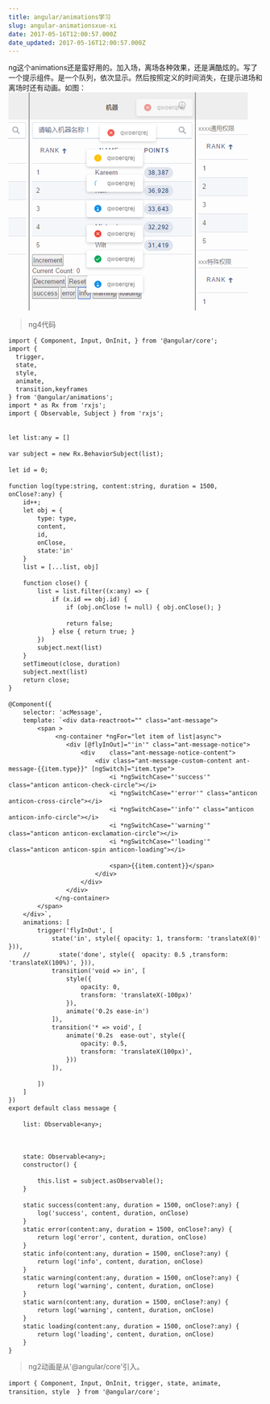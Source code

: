 ```yaml
---
title: angular/animations学习
slug: angular-animationsxue-xi
date: 2017-05-16T12:00:57.000Z
date_updated: 2017-05-16T12:00:57.000Z
---
```


ng这个animations还是蛮好用的。加入场，离场各种效果，还是满酷炫的。写了一个提示组件。是一个队列，依次显示。然后按照定义的时间消失，在提示进场和离场时还有动画。如图：
![](/source/images/2017/05/QQ--20170516195646.png)

> ng4代码

    import { Component, Input, OnInit, } from '@angular/core';
    import {
      trigger,
      state,
      style,
      animate,
      transition,keyframes
    } from '@angular/animations';
    import * as Rx from 'rxjs';
    import { Observable, Subject } from 'rxjs';
    
    
    let list:any = []
    
    var subject = new Rx.BehaviorSubject(list);
    
    let id = 0;
    
    function log(type:string, content:string, duration = 1500, onClose?:any) {
        id++;
        let obj = {
            type: type,
            content,
            id,
            onClose,
            state:'in'
        }
        list = [...list, obj]
    
        function close() {
            list = list.filter((x:any) => {
                if (x.id == obj.id) {
                    if (obj.onClose != null) { obj.onClose(); }
                  
                    return false;
                } else { return true; }
            })
            subject.next(list)
        }
        setTimeout(close, duration)
        subject.next(list)
        return close;
    }
    
    @Component({
        selector: 'acMessage',
        template: `<div data-reactroot="" class="ant-message">
            <span >
                 <ng-container *ngFor="let item of list|async">
                    <div [@flyInOut]="'in'" class="ant-message-notice">
                        <div    class="ant-message-notice-content">
                            <div class="ant-message-custom-content ant-message-{{item.type}}" [ngSwitch]="item.type">
                                <i *ngSwitchCase="'success'" class="anticon anticon-check-circle"></i>
                                <i *ngSwitchCase="'error'" class="anticon anticon-cross-circle"></i>
                                <i *ngSwitchCase="'info'" class="anticon anticon-info-circle"></i>
                                <i *ngSwitchCase="'warning'" class="anticon anticon-exclamation-circle"></i>
                                <i *ngSwitchCase="'loading'" class="anticon anticon-spin anticon-loading"></i>
       
                                <span>{{item.content}}</span>
                            </div>
                        </div>
                    </div>
                 </ng-container>
            </span>
        </div>`,
        animations: [
            trigger('flyInOut', [
                state('in', style({ opacity: 1, transform: 'translateX(0)' })),
        //        state('done', style({  opacity: 0.5 ,transform: 'translateX(100%)', })),
                transition('void => in', [
                    style({
                        opacity: 0,
                        transform: 'translateX(-100px)'
                    }),
                    animate('0.2s ease-in')
                ]),
                transition('* => void', [
                    animate('0.2s  ease-out', style({
                        opacity: 0.5,
                        transform: 'translateX(100px)',
                    }))
                ]),
    
            ])
        ]
    })
    export default class message {
    
        list: Observable<any>;
    
    
    
        state: Observable<any>;
        constructor() {
      
            this.list = subject.asObservable();
        }
    
        static success(content:any, duration = 1500, onClose?:any) {
            log('success', content, duration, onClose)
        }
        static error(content:any, duration = 1500, onClose?:any) {
            return log('error', content, duration, onClose)
        }
        static info(content:any, duration = 1500, onClose?:any) {
            return log('info', content, duration, onClose)
        }
        static warning(content:any, duration = 1500, onClose?:any) {
            return log('warning', content, duration, onClose)
        }
        static warn(content:any, duration = 1500, onClose?:any) {
            return log('warning', content, duration, onClose)
        }
        static loading(content:any, duration = 1500, onClose?:any) {
            return log('loading', content, duration, onClose)
        }
    }
    

> ng2动画是从'@angular/core'引入。

`import { Component, Input, OnInit, trigger, state, animate, transition, style  } from '@angular/core';`

